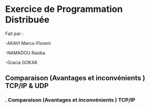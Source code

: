 # Exercice de Programmation Distribuée

Fait par : 

-AKAVI Marco-Florent

-NAMADOU Rasika

-Gracia GOKAR

## Comparaison (Avantages et inconvénients ) TCP/IP & UDP


###  . Comparaison (Avantages et inconvénients ) TCP/IP
